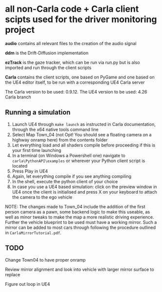 # all non-Carla code + Carla client scipts used for the driver monitoring project



**audio** contains all relevant files to the creation of the audio signal

**ddm** is the Drift-Diffusion implementation

**ezTrack** is the gaze tracker, which can be run via run.py but is also imported and run through the client scripts

**Carla** contains the client scripts, one based on PyGame and one based on the UE4 editor itself, to be run with a corresponding UE4 Carla server

The Carla version to be used: 0.9.12. The UE4 version to be used: 4.26 Carla branch



Running a simulation
-----------
1. Launch UE4 through `make launch` as instructed in Carla documentation, through the x64 native tools command line 
2. Select Map Town_04 (not Opt! You should see a floating camera on a highway onramp here) from the contents folder
3. Let everything load and all shaders compile before proceeding if this is your first time launching
4. In a terminal (on Windows a Powershell one) navigate to `carla\PythonAPI\examples` or wherever your Python client script is located
5. Press Play in UE4
6. Again, let everything compile if you see anything compiling
7. In the shell, execute the python client of your choice
8. In case you use a UE4 based simulation: click on the preview window in UE4 once the client is initialised and press X on your keyboard to attach the camera to the ego vehicle

NOTE: The changes made to Town_04 include the addition of the first person camera as a pawn, some backend logic to make this useable, as well as minor tweaks to make the map a more realistic driving experience. Further the vehicle blueprint to be used must have a working mirror. Such a mirror can be added to most cars through following the procedure outlined in `CarlaMirrorTutorial.pdf`.


TODO
-----------
Change Town04 to have proper onramp

Review mirror alignment and look into vehicle with larger mirror surface to replace 

Figure out loop in UE4
